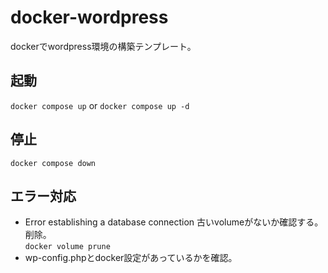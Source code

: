 # docker-wordpress
dockerでwordpress環境の構築テンプレート。

## 起動
`docker compose up` or `docker compose up -d`

## 停止
`docker compose down`

## エラー対応
- Error establishing a database connection
古いvolumeがないか確認する。削除。  
`docker volume prune`
- wp-config.phpとdocker設定があっているかを確認。
